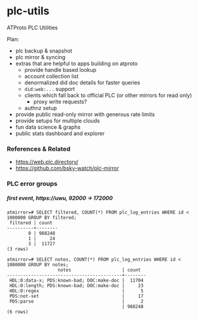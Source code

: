 # plc-utils
ATProto PLC Utilities

Plan:

- plc backup & snapshot
- plc mirror & syncing
- extras that are helpful to apps building on atproto
  - provide handle based lookup
  - account collection list
  - denormalized did doc details for faster queries
  - `did:web:...` support 
  - clients which fall back to official PLC (or other mirrors for read only)
    - proxy write requests?
  - authnz setup
- provide public read-only mirror with generous rate limits
- provide setups for multiple clouds
- fun data science & graphs
- public stats dashboard and explorer




### References & Related

- https://web.plc.directory/
- https://github.com/bsky-watch/plc-mirror 



### PLC error groups


##### first event, https://uwu, 92000 -> 172000

```
atmirror=# SELECT filtered, COUNT(*) FROM plc_log_entries WHERE id < 1000000 GROUP BY filtered;
 filtered | count  
----------+--------
        0 | 988248
        1 |     24
        3 |  11727
(3 rows)

atmirror=# SELECT notes, COUNT(*) FROM plc_log_entries WHERE id < 1000000 GROUP BY notes;
                   notes                   | count  
-------------------------------------------+--------
 HDL:0:data-x; PDS:known-bad; DOC:make-doc |  11704
 HDL:0:length; PDS:known-bad; DOC:make-doc |     23
 HDL:0:regex                               |      5
 PDS:not-set                               |     17
 PDS:parse                                 |      2
                                           | 988248
(6 rows)
```

